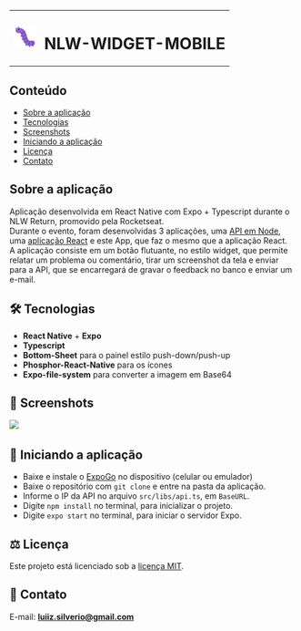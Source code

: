 <table>
  <tr>
    <td><img src="https://github.com/luiizsilverio/nlw-mobile/blob/main/src/assets/bug.png" /></td>
    <td><h1>NLW-WIDGET-MOBILE</h1></td>
  </tr>
</table>

## Conteúdo
* [Sobre a aplicação](#sobre-o-projeto)
* [Tecnologias](#hammer_and_wrench-tecnologias)
* [Screenshots](#camera_flash-screenshots)
* [Iniciando a aplicação](#car-Iniciando-o-projeto)
* [Licença](#balance_scale-licença)
* [Contato](#email-contato)

## Sobre a aplicação
Aplicação desenvolvida em React Native com Expo + Typescript durante o NLW Return, promovido pela Rocketseat.<br />
Durante o evento, foram desenvolvidas 3 aplicações, uma [API em Node](https://github.com/luiizsilverio/nlw-prisma), uma [aplicação React](https://github.com/luiizsilverio/nlw-widget) e este App, que faz o mesmo que a aplicação React.<br />
A aplicação consiste em um botão flutuante, no estilo widget, que permite relatar um problema ou comentário, tirar um screenshot da tela e enviar para a API, que se encarregará de gravar o feedback no banco e enviar um e-mail.<br />

## :hammer_and_wrench: Tecnologias
* __React Native__ + __Expo__
* __Typescript__
* __Bottom-Sheet__ para o painel estilo push-down/push-up
* __Phosphor-React-Native__ para os ícones
* __Expo-file-system__ para converter a imagem em Base64

## :camera_flash: Screenshots
![](https://github.com/luiizsilverio/nlw-mobile/tree/main/src/assets/nlw-mobile.gif)

## :car: Iniciando a aplicação
* Baixe e instale o <ins>ExpoGo</ins> no dispositivo (celular ou emulador)
* Baixe o repositório com ``` git clone ``` e entre na pasta da aplicação.
* Informe o IP da API no arquivo ``` src/libs/api.ts ```, em ``` BaseURL ```.
* Digite ``` npm install ``` no terminal, para inicializar o projeto.
* Digite ``` expo start ``` no terminal, para iniciar o servidor Expo.

## :balance_scale: Licença
Este projeto está licenciado sob a [licença MIT](LICENSE).

## :email: Contato

E-mail: [**luiiz.silverio@gmail.com**](mailto:luiiz.silverio@gmail.com)

